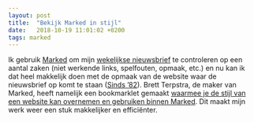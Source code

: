 ```yaml
---
layout: post
title:  "Bekijk Marked in stijl"
date:   2018-10-19 11:01:02 +0200
tags: marked
---
```


Ik gebruik [Marked](http://marked2app.com) om mijn [wekelijkse nieuwsbrief](https://82procent.nl) te controleren op een aantal zaken (niet werkende links, spelfouten, opmaak, etc.) en nu kan ik dat heel makkelijk doen met de opmaak van de website waar de nieuwsbrief op komt te staan ([Sinds ’82](http://sinds82.nl)). Brett Terpstra, de maker van Marked, heeft namelijk een bookmarklet gemaakt [waarmee je de stijl van een website kan overnemen en gebruiken binnen Marked](http://brettterpstra.com/2018/10/18/the-new-improved-stylestealer-for-marked-2/). Dit maakt mijn werk weer een stuk makkelijker en efficiënter.